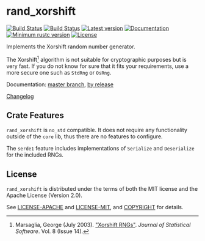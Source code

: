 # rand_xorshift

[![Build Status](https://travis-ci.org/rust-random/rand.svg)](https://travis-ci.org/rust-random/rand)
[![Build Status](https://ci.appveyor.com/api/projects/status/github/rust-random/rand?svg=true)](https://ci.appveyor.com/project/rust-random/rand)
[![Latest version](https://img.shields.io/crates/v/rand_xorshift.svg)](https://crates.io/crates/rand_xorshift)
[![Documentation](https://docs.rs/rand_xorshift/badge.svg)](https://docs.rs/rand_xorshift)
[![Minimum rustc version](https://img.shields.io/badge/rustc-1.22+-yellow.svg)](https://github.com/rust-random/rand#rust-version-requirements)
[![License](https://img.shields.io/crates/l/rand_xorshift.svg)](https://github.com/rust-random/rand/tree/master/rand_xorshift#license)

Implements the Xorshift random number generator.

The Xorshift[^1] algorithm is not suitable for cryptographic purposes
but is very fast. If you do not know for sure that it fits your
requirements, use a more secure one such as `StdRng` or `OsRng`.

[^1]: Marsaglia, George (July 2003).
      ["Xorshift RNGs"](https://www.jstatsoft.org/v08/i14/paper).
      *Journal of Statistical Software*. Vol. 8 (Issue 14).

Documentation:
[master branch](https://rust-random.github.io/rand/rand_xorshift/index.html),
[by release](https://docs.rs/rand_xorshift)

[Changelog](CHANGELOG.md)

[rand]: https://crates.io/crates/rand


## Crate Features

`rand_xorshift` is `no_std` compatible. It does not require any functionality
outside of the `core` lib, thus there are no features to configure.

The `serde1` feature includes implementations of `Serialize` and `Deserialize`
for the included RNGs.


## License

`rand_xorshift` is distributed under the terms of both the MIT license and the
Apache License (Version 2.0).

See [LICENSE-APACHE](LICENSE-APACHE) and [LICENSE-MIT](LICENSE-MIT), and
[COPYRIGHT](COPYRIGHT) for details.
